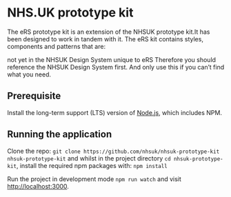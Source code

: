 # NHS.UK prototype kit

The eRS prototype kit is an extension of the NHSUK prototype kit.It has been designed to work in tandem with it. The eRS kit contains styles, components and patterns that are:

not yet in the NHSUK Design System
unique to eRS
Therefore you should reference the NHSUK Design System first. And only use this if you can’t find what you need.

## Prerequisite

Install the long-term support (LTS) version of <a href="https://nodejs.org/en/">Node.js</a>, which includes NPM.

## Running the application

Clone the repo: `git clone https://github.com/nhsuk/nhsuk-prototype-kit nhsuk-prototype-kit` and whilst in the project directory `cd nhsuk-prototype-kit`, install the required npm packages with: `npm install`

Run the project in development mode `npm run watch` and visit <a href="http://localhost:3000">http://localhost:3000</a>.
